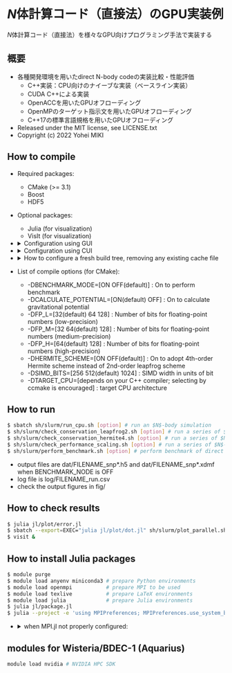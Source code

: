 # $N$体計算コード（直接法）のGPU実装例

$N$体計算コード（直接法）を様々なGPU向けプログラミング手法で実装する

## 概要

* 各種開発環境を用いたdirect N-body codeの実装比較・性能評価
  * C++実装：CPU向けのナイーブな実装（ベースライン実装）
  * CUDA C++による実装
  * OpenACCを用いたGPUオフローディング
  * OpenMPのターゲット指示文を用いたGPUオフローディング
  * C++17の標準言語規格を用いたGPUオフローディング
* Released under the MIT license, see LICENSE.txt
* Copyright (c) 2022 Yohei MIKI

## How to compile

* Required packages:
  * CMake (>= 3.1)
  * Boost
  * HDF5
* Optional packages:
  * Julia (for visualization)
  * VisIt (for visualization)
* <details><summary>Configuration using GUI</summary>

  ```sh
  $ cmake -S. -Bbuild # source directory is the current directory, target directory is build/
  $ cd build
  $ ccmake ../        # set options using the GUI interface (CXX cannot be changed in this step)
  ```

  </details>

* <details><summary>Configuration using CUI</summary>

  ```sh
  $ cmake -S. -Bbuild [option] # source directory is the current directory, target directory is build/
  $ cd build
  ```

  </details>

* <details><summary>How to configure a fresh build tree, removing any existing cache file</summary>

  ```sh
  $ cmake --fresh -S. -Bbuild [option] # introduced in CMake 3.24
  ```

  </details>

* List of compile options (for CMake):
  * -DBENCHMARK_MODE=[ON OFF(default)] : On to perform benchmark
  * -DCALCULATE_POTENTIAL=[ON(default) OFF] : On to calculate gravitational potential
  * -DFP_L=[32(default) 64 128] : Number of bits for floating-point numbers (low-precision)
  * -DFP_M=[32 64(default) 128] : Number of bits for floating-point numbers (medium-precision)
  * -DFP_H=[64(default) 128] : Number of bits for floating-point numbers (high-precision)
  * -DHERMITE_SCHEME=[ON OFF(default)] : On to adopt 4th-order Hermite scheme instead of 2nd-order leapfrog scheme
  * -DSIMD_BITS=[256 512(default) 1024] : SIMD width in units of bit
  * -DTARGET_CPU=[depends on your C++ compiler; selecting by ccmake is encouraged] : target CPU architecture

## How to run

```sh
$ sbatch sh/slurm/run_cpu.sh [option] # run an $N$-body simulation
$ sh/slurm/check_conservation_leapfrog2.sh [option] # run a series of $N$-body simulations (check energy conservation of 2nd-order leapfrog scheme)
$ sh/slurm/check_conservation_hermite4.sh [option] # run a series of $N$-body simulations (check energy conservation of 4th-order Hermite scheme)
$ sh/slurm/check_performance_scaling.sh [option] # run a series of $N$-body simulations (evaluate time-to-solution as a function of the number of $N$-body particles)
$ sh/slurm/perform_benchmark.sh [option] # perform benchmark of direct $N$-body simulation (force calculation only)
```

* output files are dat/FILENAME_snp*.h5 and dat/FILENAME_snp*.xdmf when BENCHMARK_NODE is OFF
* log file is log/FILENAME_run.csv
* check the output figures in fig/

## How to check results

```sh
$ julia jl/plot/error.jl                                                # show time evolution of conservatives and the virial ratio
$ sbatch --export=EXEC="julia jl/plot/dot.jl" sh/slurm/plot_parallel.sh # show particles distribution by using dots
$ visit &                                                               # open dat/FILENAME_snp*.xdmf files and visualize them
```

## How to install Julia packages

```sh
$ module purge
$ module load anyenv miniconda3 # prepare Python environments
$ module load openmpi           # prepare MPI to be used
$ module load texlive           # prepare LaTeX environments
$ module load julia             # prepare Julia environments
$ julia jl/package.jl
$ julia --project -e 'using MPIPreferences; MPIPreferences.use_system_binary()' # configure to use system-provided MPI
```

* <details><summary>when MPI.jl not properly configured:</summary>

  ```sh
  $ module purge
  $ module load anyenv miniconda3 # prepare Python environments
  $ module load openmpi           # prepare MPI to be used
  $ module load texlive           # prepare LaTeX environments
  $ module load julia             # prepare Julia environments
  $ julia
  > using Pkg
  > Pkg.build("MPI")
  > exit()
  ```

  </details>

## modules for Wisteria/BDEC-1 (Aquarius)

```sh
module load nvidia # NVIDIA HPC SDK
```
